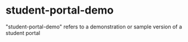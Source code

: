 # student-portal-demo
"student-portal-demo" refers to a demonstration or sample version of a student portal
